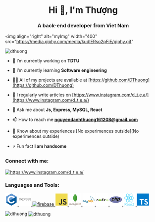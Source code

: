 <h1 align="center">Hi 👋, I'm Thượng</h1>
<h3 align="center">A back-end developer from Viet Nam</h3>

<img align="right" alt="myImg" width="400" src="https://media.giphy.com/media/kudIERso2pFiE/giphy.gif"

<p align="left"> <img src="https://komarev.com/ghpvc/?username=dthuong&label=Profile%20views&color=0e75b6&style=flat" alt="dthuong" /> </p>

- 🔭 I’m currently working on **TDTU**

- 🌱 I’m currently learning **Software engineering**

- 👨‍💻 All of my projects are available at [https://github.com/DThuong](https://github.com/DThuong)

- 📝 I regularly write articles on [https://www.instagram.com/d_t.e.a/](https://www.instagram.com/d_t.e.a/)

- 💬 Ask me about **Js, Express, MySQL, React**

- 📫 How to reach me **nguyendanhthuong161208@gmail.com**

- 📄 Know about my experiences [No experimences outside](No experimences outside)

- ⚡ Fun fact **I am handsome**

<h3 align="left">Connect with me:</h3>
<p align="left">
<a href="https://instagram.com/https://www.instagram.com/d_t.e.a/" target="blank"><img align="center" src="https://raw.githubusercontent.com/rahuldkjain/github-profile-readme-generator/master/src/images/icons/Social/instagram.svg" alt="https://www.instagram.com/d_t.e.a/" height="30" width="40" /></a>
</p>

<h3 align="left">Languages and Tools:</h3>
<p align="left"> <a href="https://www.cprogramming.com/" target="_blank" rel="noreferrer"> <img src="https://raw.githubusercontent.com/devicons/devicon/master/icons/c/c-original.svg" alt="c" width="40" height="40"/> </a> <a href="https://expressjs.com" target="_blank" rel="noreferrer"> <img src="https://raw.githubusercontent.com/devicons/devicon/master/icons/express/express-original-wordmark.svg" alt="express" width="40" height="40"/> </a> <a href="https://firebase.google.com/" target="_blank" rel="noreferrer"> <img src="https://www.vectorlogo.zone/logos/firebase/firebase-icon.svg" alt="firebase" width="40" height="40"/> </a> <a href="https://developer.mozilla.org/en-US/docs/Web/JavaScript" target="_blank" rel="noreferrer"> <img src="https://raw.githubusercontent.com/devicons/devicon/master/icons/javascript/javascript-original.svg" alt="javascript" width="40" height="40"/> </a> <a href="https://www.mongodb.com/" target="_blank" rel="noreferrer"> <img src="https://raw.githubusercontent.com/devicons/devicon/master/icons/mongodb/mongodb-original-wordmark.svg" alt="mongodb" width="40" height="40"/> </a> <a href="https://www.mysql.com/" target="_blank" rel="noreferrer"> <img src="https://raw.githubusercontent.com/devicons/devicon/master/icons/mysql/mysql-original-wordmark.svg" alt="mysql" width="40" height="40"/> </a> <a href="https://nodejs.org" target="_blank" rel="noreferrer"> <img src="https://raw.githubusercontent.com/devicons/devicon/master/icons/nodejs/nodejs-original-wordmark.svg" alt="nodejs" width="40" height="40"/> </a> <a href="https://www.php.net" target="_blank" rel="noreferrer"> <img src="https://raw.githubusercontent.com/devicons/devicon/master/icons/php/php-original.svg" alt="php" width="40" height="40"/> </a> <a href="https://reactjs.org/" target="_blank" rel="noreferrer"> <img src="https://raw.githubusercontent.com/devicons/devicon/master/icons/react/react-original-wordmark.svg" alt="react" width="40" height="40"/> </a> <a href="https://www.typescriptlang.org/" target="_blank" rel="noreferrer"> <img src="https://raw.githubusercontent.com/devicons/devicon/master/icons/typescript/typescript-original.svg" alt="typescript" width="40" height="40"/> </a> </p>

<p><img align="left" src="https://github-readme-stats.vercel.app/api/top-langs?username=dthuong&show_icons=true&locale=en&layout=compact" alt="dthuong" /></p>

<p>&nbsp;<img align="center" src="https://github-readme-stats.vercel.app/api?username=dthuong&show_icons=true&locale=en" alt="dthuong" /></p>
